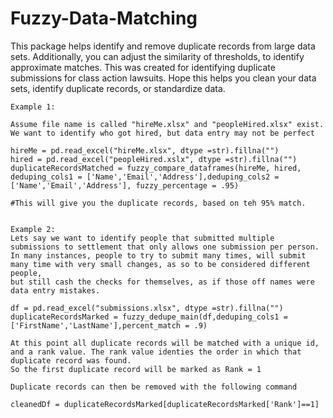 # Fuzzy-Data-Matching
This package helps identify and remove duplicate records from large data sets.
Additionally, you can adjust the similarity of thresholds, to identify approximate matches.
This was created for identifying duplicate submissions for class action lawsuits.  Hope this helps you clean your data sets, identify duplicate records, or standardize data.

```
Example 1: 

Assume file name is called "hireMe.xlsx" and "peopleHired.xlsx" exist. We want to identify who got hired, but data entry may not be perfect

hireMe = pd.read_excel("hireMe.xlsx", dtype =str).fillna("")
hired = pd.read_excel("peopleHired.xslx", dtype =str).fillna("")
duplicateRecordsMatched = fuzzy_compare_dataframes(hireMe, hired, deduping_cols1 = ['Name','Email','Address'],deduping_cols2 = ['Name','Email','Address'], fuzzy_percentage = .95)

#This will give you the duplicate records, based on teh 95% match. 


Example 2: 
Lets say we want to identify people that submitted multiple submissions to settlement that only allows one submission per person. 
In many instances, people to try to submit many times, will submit many time with very small changes, as so to be considered different people, 
but still cash the checks for themselves, as if those off names were data entry mistakes. 

df = pd.read_excel("submissions.xlsx", dtype =str).fillna("")
duplicateRecordsMarked = fuzzy_dedupe_main(df,deduping_cols1 = ['FirstName','LastName'],percent_match = .9)

At this point all duplicate records will be matched with a unique id, and a rank value. The rank value identies the order in which that duplicate record was found. 
So the first duplicate record will be marked as Rank = 1

Duplicate records can then be removed with the following command

cleanedDf = duplicateRecordsMarked[duplicateRecordsMarked['Rank']==1]

```
